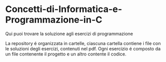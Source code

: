# Concetti-di-Informatica-e-Programmazione-in-C
Qui puoi trovare la soluzione agli esercizi di programmazione

La repository é organizzata in cartelle, ciascuna cartella contiene i file con le soluzioni degli esercizi, contenuti nel pdf.
Ogni esercizio é composto da un file contenente il progetto e un altro contente il codice. 


